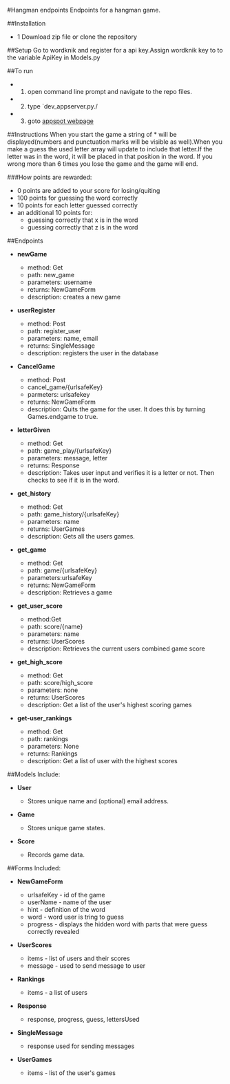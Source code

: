 #Hangman endpoints
Endpoints for a hangman game.

##Installation
 - 1 Download zip file or clone the repository

##Setup
Go to wordknik and register for a api key.Assign wordknik key to to the variable ApiKey in Models.py

##To run
 - 1) open command line prompt and navigate to the repo files.
 - 2) type `dev_appserver.py./
 - 3) goto [appspot webpage](https://apis-explorer.appspot.com/apis-explorer)

 ##Instructions
 When you start the game a string of * will be displayed(numbers and punctuation marks will be visible as well).When you make a guess the used letter array will update to include that letter.If the letter was in the word, it will be placed in that position in the word. If you wrong more than 6 times you lose the game and the game will end.


###How points are rewarded:
 - 0 points are added to your score for losing/quiting
 - 100 points for guessing the word correctly
 - 10 points for each letter guessed correctly
 - an additional 10 points for:
    - guessing correctly that x is in the word
    - guessing correctly that z is in the word 

##Endpoints
- **newGame**
  - method: Get
  - path: new_game
  - parameters: username
  - returns: NewGameForm
  - description: creates a new game

- **userRegister**
  - method: Post
  - path: register_user
  - parameters: name, email
  - returns: SingleMessage
  - description: registers the user in the database

- **CancelGame**
  - method: Post
  - cancel_game/{urlsafeKey}
  - parmeters: urlsafekey
  - returns: NewGameForm
  - description: Quits the game for the user. It does this by turning Games.endgame to true.

- **letterGiven**
  - method: Get
  - path: game_play/{urlsafeKey}
  - parameters: message, letter
  - returns: Response
  - description: Takes user input and verifies it is a letter or not. Then checks to see if it is in the word.

- **get_history**
  - method: Get
  - path: game_history/{urlsafeKey}
  - parameters: name
  - returns: UserGames
  - description: Gets all the users games.

- **get_game**
  - method: Get
  - path: game/{urlsafeKey}
  - parameters:urlsafeKey
  - returns: NewGameForm
  - description: Retrieves a game

- **get_user_score**
  - method:Get
  - path: score/{name}
  - parameters: name
  - returns: UserScores
  - description: Retrieves the current users combined game score

- **get_high_score**
  - method: Get
  - path: score/high_score
  - parameters: none
  - returns: UserScores
  - description: Get a list of the user's highest scoring games

- **get-user_rankings**
  - method: Get
  - path: rankings
  - parameters: None
  - returns: Rankings
  - description: Get a list of user with the highest scores

##Models Include:
  - **User**
    - Stores unique name and (optional) email address.

  - **Game**
    - Stores unique game states. 

  - **Score**
    - Records game data.

##Forms Included:
  - **NewGameForm**
    - urlsafeKey - id of the game
    - userName - name of the user
    - hint - definition of the word
    - word - word user is tring to guess
    - progress - displays the hidden word with parts that were guess correctly revealed

  - **UserScores**
    - items - list of users and their scores
    - message - used to send message to user

  - **Rankings**
    - items - a list of users

  - **Response**
    - response, progress, guess, lettersUsed

  - **SingleMessage**
    - response used for sending messages

  - **UserGames** 
    - items - list of the user's games